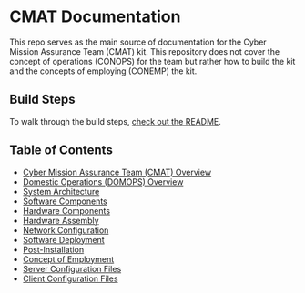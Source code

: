 # CMAT Documentation

This repo serves as the main source of documentation for the Cyber Mission Assurance Team (CMAT) kit. This repository does not cover the concept of operations (CONOPS) for the team but rather how to build the kit and the concepts of employing (CONEMP) the kit.

## Build Steps
To walk through the build steps, [check out the README](topics/README.md).

## Table of Contents

- [Cyber Mission Assurance Team (CMAT) Overview](./topics/cmat-overview.md)
- [Domestic Operations (DOMOPS) Overview](./topics/domops-overview.md)
- [System Architecture](./topics/system-architecture.md)
- [Software Components](./topics/software-components.md)
- [Hardware Components](./topics/hardware-components.md)
- [Hardware Assembly](./topics/hardware-assembly.md)
- [Network Configuration](topics/network_configuration.md)
- [Software Deployment](./topics/software-deployment.md)
- [Post-Installation](./topics/post-install.md)
- [Concept of Employment](./topics/cmat-conemp.md)
- [Server Configuration Files](./conf/server_config.md)
- [Client Configuration Files](./conf/client_config.md)
